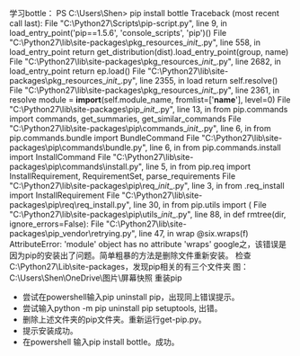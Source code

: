 学习bottle：
PS C:\Users\Shen> pip install bottle
Traceback (most recent call last):
  File "C:\Python27\Scripts\pip-script.py", line 9, in <module>
    load_entry_point('pip==1.5.6', 'console_scripts', 'pip')()
  File "C:\Python27\lib\site-packages\pkg_resources\__init__.py", line 558, in load_entry_point
    return get_distribution(dist).load_entry_point(group, name)
  File "C:\Python27\lib\site-packages\pkg_resources\__init__.py", line 2682, in load_entry_point
    return ep.load()
  File "C:\Python27\lib\site-packages\pkg_resources\__init__.py", line 2355, in load
    return self.resolve()
  File "C:\Python27\lib\site-packages\pkg_resources\__init__.py", line 2361, in resolve
    module = __import__(self.module_name, fromlist=['__name__'], level=0)
  File "C:\Python27\lib\site-packages\pip\__init__.py", line 13, in <module>
    from pip.commands import commands, get_summaries, get_similar_commands
  File "C:\Python27\lib\site-packages\pip\commands\__init__.py", line 6, in <module>
    from pip.commands.bundle import BundleCommand
  File "C:\Python27\lib\site-packages\pip\commands\bundle.py", line 6, in <module>
    from pip.commands.install import InstallCommand
  File "C:\Python27\lib\site-packages\pip\commands\install.py", line 5, in <module>
    from pip.req import InstallRequirement, RequirementSet, parse_requirements
  File "C:\Python27\lib\site-packages\pip\req\__init__.py", line 3, in <module>
    from .req_install import InstallRequirement
  File "C:\Python27\lib\site-packages\pip\req\req_install.py", line 30, in <module>
    from pip.utils import (
  File "C:\Python27\lib\site-packages\pip\utils\__init__.py", line 88, in <module>
    def rmtree(dir, ignore_errors=False):
  File "C:\Python27\lib\site-packages\pip\_vendor\retrying.py", line 47, in wrap
    @six.wraps(f)
AttributeError: 'module' object has no attribute 'wraps'
google之，该错误是因为pip的安装出了问题。简单粗暴的方法是删除文件重新安装。
检查C:\Python27\Lib\site-packages，发现pip相关的有三个文件夹
图：C:\Users\Shen\OneDrive\图片\屏幕快照
重装pip
 - 尝试在powershell输入pip uninstall pip，出现同上错误提示。
 - 尝试输入python -m pip uninstall pip setuptools, 出错。
 - 删除上述文件夹的pip文件夹。重新运行get-pip.py。
 - 提示安装成功。
- 在powershell 输入pip install bottle。成功。